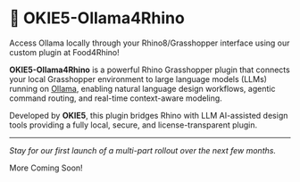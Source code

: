 # 🦙 OKIE5-Ollama4Rhino

Access Ollama locally through your Rhino8/Grasshopper interface using our custom plugin at Food4Rhino!

**OKIE5-Ollama4Rhino** is a powerful Rhino Grasshopper plugin that connects your local Grasshopper environment to large language models (LLMs) running on [Ollama](https://ollama.com), enabling natural language design workflows, agentic command routing, and real-time context-aware modeling.

Developed by **OKIE5**, this plugin bridges Rhino with LLM AI-assisted design tools providing a fully local, secure, and license-transparent plugin.

---

*Stay for our first launch of a multi-part rollout over the next few months.* 

More Coming Soon!
